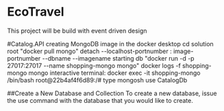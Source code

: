 # EcoTravel
This project will be build with event driven design

#Catalog.API
creating MongoDB image in the docker desktop 
cd solution root "docker pull mongo"
detach --localhost-portnumber : image-portnumber  --dbname --imagename
starting db "docker run -d -p 27017:27017  --name shopping-mongo mongo"
docker logs -f shopping-mongo
mongo interactive terminal: docker exec -it shopping-mongo /bin/bash
root@22b4af4f6d89:/#    type mongosh 
use CatalogDb

##Create a New Database and Collection
To create a new database, issue the use <db> command with the database that you would like to create.
